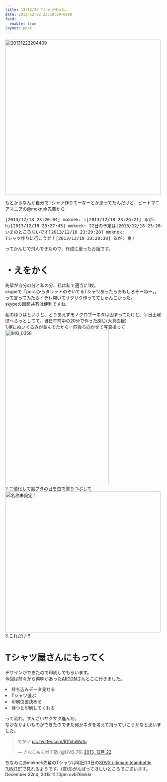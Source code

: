 ```yaml
---
title: 13/12/22 Tシャツ作った。
date: 2013-12-22 23:10:00+0900
feed:
  enable: true
layout: post
---
```

<a href="http://www.flickr.com/photos/56290428@N06/11495564506/" title="20131222204409 by ikaruga iura, on Flickr" target="_blank"><img src="https://farm8.staticflickr.com/7390/11495564506_bb45a839e7.jpg" width="500" height="500" alt="20131222204409"></a>    <p>      もとからなんか自分でTシャツ作りてーなーとか思ってたんだけど、ビートマニアマニアの@moknek先輩から    </p>    <pre>[2013/12/18 23:20:04] moknek: i[2013/12/18 23:26:21] るが: hi[2013/12/18 23:27:45] moknek: 22日の予定は[2013/12/18 23:28:15] るが: いまのところないです[2013/12/18 23:29:28] moknek: Tシャツ作りに行こうぜ！[2013/12/18 23:29:38] るが: 良！</pre>    ってかんじで飛んできたので、作成に至ったお話です。<br>    <h1>・えをかく</h1>    <p>      先輩が自分の分と私の分、私は私で適当に1枚。<br>      skypeで「poralからタレットのぞいてるTシャツあったらおもしろそーねー。」って言ってみたらイラレ開いてサクサク作っててしゅんごかった。<br>      skypeの画面共有は便利ですね。<br>    </p>    <p>      私のほうはというと、とりあえずモノクロブーネタは固まってたけど、平日土曜ぼへらっとしてて。当日午前中の20分で作った感じ(大真面目)<br>      1.棚にぬいぐるみが並んでたから一匹後ろ向かせて写真撮って<br><a href="http://www.flickr.com/photos/56290428@N06/11495641143/" title="IMG_0358 by ikaruga iura, on Flickr" target="_blank"><img src="https://farm6.staticflickr.com/5476/11495641143_54f766a32e.jpg" width="333" height="500" alt="IMG_0358"></a><br>      2.二値化して黒ブタの目を白で塗りつぶして      <a href="http://www.flickr.com/photos/56290428@N06/11495716916/" title="名称未設定 1 by ikaruga iura, on Flickr" target="_blank"><img src="https://farm4.staticflickr.com/3822/11495716916_39c575009b.jpg" width="500" height="454" alt="名称未設定 1"></a>      <br>      3.これだけ!!!    </p>    <h1>Tシャツ屋さんにもってく</h1>    <p>      デザインができたので印刷してもらいます。<br>      今回は前々から興味があった<a href="http://www.arton.jp/index.html" target="_blank">ARTON</a>さんとこに行きました。<br>    </p>    <li>持ち込みデータ見せる</li>    <li>Tシャツ選ぶ</li>    <li>印刷位置決める</li>    <li>待つと印刷してくれる</li>    <p>      って流れ。すんごいサクサク進んだ。<br>      なかなかよいものができたのでまた何かネタを考えて持っていこうかなと思いました。<br>    </p>    <blockquote class="twitter-tweet" lang="ja">      <p>        でかい        <a href="http://t.co/IDfxhiWofu" target="_blank">pic.twitter.com/IDfxhiWofu</a>      </p>      — きなこもちガチ勢 (@UVB_76)      <a href="https://twitter.com/UVB_76/statuses/414727153414983680" target="_blank">2013, 12月 22</a>    </blockquote>    <script async src="//platform.twitter.com/widgets.js" charset="utf-8"></script>    ちなみに@moknek先輩のTシャツは明日23日の<a target="_blank" href="http://www.cosmicraise.net/events/20131221">SDVX ultimate teambattle “UNITE”</a>で見れるようです。(宣伝)がんばってほしいところでございます。    <div id="footer">      <span id="timestamp"> December 22nd, 2013 11:10pm </span>      <span class="tag">uvb76nikki</span>    </div>
